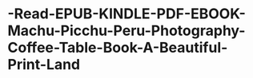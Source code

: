 # -Read-EPUB-KINDLE-PDF-EBOOK-Machu-Picchu-Peru-Photography-Coffee-Table-Book-A-Beautiful-Print-Land